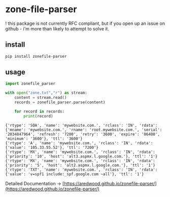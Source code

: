# zone-file-parser

! this package is not currently RFC compliant, but if you open up an issue on github - i'm more than likely to attempt to solve it.

## install
```bash
pip install zonefile-parser
```

## usage
```python
import zonefile_parser

with open("zone.txt","r") as stream:
    content = stream.read()
    records = zonefile_parser.parse(content)

    for record in records:
        print(record)
```
```
{'rtype': 'SOA', 'name': 'mywebsite.com.', 'rclass': 'IN', 'rdata': {'mname': 'mywebsite.com.', 'rname': 'root.mywebsite.com.', 'serial': '2034847964', 'refresh': '7200', 'retry': '3600', 'expire': '86400', 'minimum': '3600'}, 'ttl': '3600'}
{'rtype': 'A', 'name': 'mywebsite.com.', 'rclass': 'IN', 'rdata': {'value': '105.33.55.52'}, 'ttl': '7200'}
{'rtype': 'MX', 'name': 'mywebsite.com.', 'rclass': 'IN', 'rdata': {'priority': '10', 'host': 'alt3.aspmx.l.google.com.'}, 'ttl': '1'}
{'rtype': 'MX', 'name': 'mywebsite.com.', 'rclass': 'IN', 'rdata': {'priority': '5', 'host': 'alt2.aspmx.l.google.com.'}, 'ttl': '1'}
{'rtype': 'TXT', 'name': 'mywebsite.com.', 'rclass': 'IN', 'rdata': {'value': 'v=spf1 include:_spf.google.com ~all'}, 'ttl': '1'}
```


Detailed Documentation -> [https://aredwood.github.io/zonefile-parser/](https://aredwood.github.io/zonefile-parser/)
